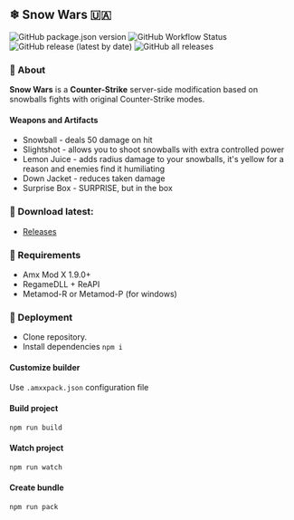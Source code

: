## ❄ Snow Wars 🇺🇦
![GitHub package.json version](https://img.shields.io/github/package-json/v/hedgefog/cs-snow-wars)
![GitHub Workflow Status](https://img.shields.io/github/workflow/status/hedgefog/cs-snow-wars/CI)
![GitHub release (latest by date)](https://img.shields.io/github/v/release/hedgefog/cs-snow-wars)
![GitHub all releases](https://img.shields.io/github/downloads/hedgefog/cs-snow-wars/total)

### 📄 About

__Snow Wars__ is a __Counter-Strike__ server-side modification based on snowballs fights with original Counter-Strike modes.

#### Weapons and Artifacts

- Snowball - deals 50 damage on hit
- Slightshot - allows you to shoot snowballs with extra controlled power
- Lemon Juice - adds radius damage to your snowballs, it's yellow for a reason and enemies find it humiliating
- Down Jacket - reduces taken damage
- Surprise Box - SURPRISE, but in the box

### 🔽 Download latest:
- [Releases](../../releases)

### 🔄 Requirements
- Amx Mod X 1.9.0+
- RegameDLL + ReAPI
- Metamod-R or Metamod-P (for windows)

### 🔧 Deployment
- Clone repository.
- Install dependencies `npm i`

#### Customize builder
Use `.amxxpack.json` configuration file

#### Build project

```bash
npm run build
```

#### Watch project

```bash
npm run watch
```

#### Create bundle

```bash
npm run pack
```
